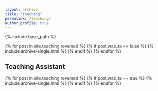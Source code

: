 ```yaml
---
layout: archive
title: "Teaching"
permalink: /teaching/
author_profile: true
---
```


{% include base_path %}

{% for post in site.teaching reversed %}
  {% if post.was_ta == false %}
    {% include archive-single.html %}
  {% endif %}
{% endfor %}

## Teaching Assistant

{% for post in site.teaching reversed %}
  {% if post.was_ta == true %}
    {% include archive-single.html %}
  {% endif %}
{% endfor %}